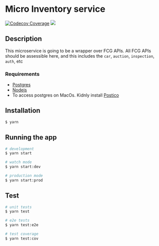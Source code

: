 # Micro Inventory service
[![Codecov Coverage](https://img.shields.io/codecov/c/github/devcars45/micro-inventory-service/develop.svg?style=flat-square)](https://codecov.io/github/Cars45/micro-inventory-service/)
![](https://github.com/Cars45/micro-inventory-service/workflows/Test%20Status/badge.svg)


## Description
This microservice is going to be a wrapper over FCG APIs. All FCG APIs should be assessible here, and this includes the `car`, 
`auction`, `inspection`, `auth`, etc

### Requirements
- [Postgres](https://wiki.postgresql.org/wiki/Homebrew)
- [Nodejs](https://nodejs.org/en/download/current/)
- To access postgres on MacOs. Kidnly install [Postico](https://eggerapps.at/postico/) 

## Installation

```bash
$ yarn
```

## Running the app

```bash
# development
$ yarn start

# watch mode
$ yarn start:dev

# production mode
$ yarn start:prod
```

## Test

```bash
# unit tests
$ yarn test

# e2e tests
$ yarn test:e2e

# test coverage
$ yarn test:cov
```
